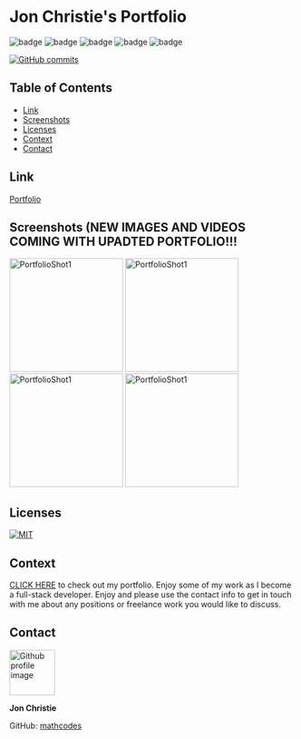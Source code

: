 # Jon Christie's Portfolio

![badge](https://img.shields.io/badge/Skill-HTML-orange) ![badge](https://img.shields.io/badge/Skill-CSS-blue) ![badge](https://img.shields.io/badge/Skill-JS-yellow) ![badge](https://img.shields.io/badge/Skill-nodejs-green) ![badge](https://img.shields.io/badge/Skill-React-darkblue) 

[![GitHub commits](https://img.shields.io/github/commits-since/mathcodes/jonchristieportfolio/v2.0.2.svg)](https://GitHub.com/mathcodes/jonchristieportfolio/commit/) 

## Table of Contents
  - [Link](#link)   
  - [Screenshots](#screenshots)
  - [Licenses](#licenses)
  - [Context](#context)
  - [Contact](#contact)
  
## Link
[Portfolio](https://mathcodes.github.io/jcp2.0.1/)

## Screenshots (NEW IMAGES AND VIDEOS COMING WITH UPADTED PORTFOLIO!!!
<img src ="https://raw.githubusercontent.com/mathcodes/jcp2.0.1/Main/public/images/portfolio/PortfolioImage1.png" alt="PortfolioShot1" width="auto" height="200px" /> 
<img src ="https://github.com/mathcodes/jcp2.0.1/blob/Main/public/images/portfolio/PortfolioImage2.png" alt="PortfolioShot1" width="auto" height="200px" /> 
<img src ="https://raw.githubusercontent.com/mathcodes/jcp2.0.1/Main/public/images/portfolio/PortfolioImage3.png" alt="PortfolioShot1" width="auto" height="200px" />
<img src ="https://raw.githubusercontent.com/mathcodes/jcp2.0.1/Main/public/images/portfolio/PortfolioImage4.png" alt="PortfolioShot1" width="auto" height="200px" />

## Licenses
<a href="https://opensource.org/licenses/MIT">
<img src="https://img.shields.io/badge/License-MIT-green" alt="MIT"></a>

## Context
[CLICK HERE](https://mathcodes.github.io/jcp2.0.1/) to check out my portfolio. Enjoy some of my work as I become a full-stack developer. Enjoy and please use the contact info to get in touch with me about any positions or freelance work you would like to discuss. 

## Contact
<img src ="https://avatars0.githubusercontent.com/u/17928947?v=4" alt="Github profile image" width="80px" height="80px" />

__Jon Christie__ 

GitHub: [mathcodes](https://github.com/mathcodes) 
